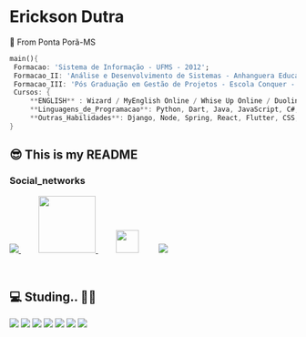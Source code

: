 # Erickson Dutra
 📍 From Ponta Porã-MS
 ``` dart
 main(){
  Formacao: 'Sistema de Informação - UFMS - 2012';
  Formacao_II: 'Análise e Desenvolvimento de Sistemas - Anhanguera Educacional - 2020/2021';
  Formacao_III: 'Pós Graduação em Gestão de Projetos - Escola Conquer - 2022';
  Cursos: {
      **ENGLISH** : Wizard / MyEnglish Online / Whise Up Online / Duolingo;
      **Linguagens_de_Programacao**: Python, Dart, Java, JavaScript, C#;
      **Outras_Habilidades**: Django, Node, Spring, React, Flutter, CSS, HTML, Power BI;
 } 
 ```
 
## 😎 This is my README

 
 ### Social_networks 
 <div>
 <p>

  <a href="https://www.linkedin.com/in/erickson-dutra-b8673453/" target="_blank" title="LinkedIn">
    <img src="https://img.shields.io/badge/-LinkedIn-%230077B5?style=for-the-badge&logo=linkedin&logoColor=white" target="_blank">
  </a> &nbsp &nbsp &nbsp &nbsp
  <a href="mailto:ericksond10@gmail.com" target="_blank" title="Email">
    <img src="https://logodownload.org/wp-content/uploads/2018/03/gmail-logo-1-1-2048x471.png" width="100px">
  </a> &nbsp &nbsp &nbsp &nbsp
    <a href="https://twitter.com/ErickSon_Dut" target="_blank" title="Twitter">
    <img src="https://images.vexels.com/media/users/3/137419/isolated/preview/b1a3fab214230557053ed1c4bf17b46c-logotipo-do-iacute-cone-do-twitter-by-vexels.png" width="40px"></a> &nbsp &nbsp &nbsp &nbsp
    <a href="https://www.instagram.com/ericksdutra/" target="_blank" title="Instagram">
    <img src="https://img.shields.io/badge/-Instagram-%23E4405F?style=for-the-badge&logo=instagram&logoColor=white" target="_blank">
  </a>
</p>
 </div>
<br>
<h2>   💻 Studing..  👨‍💻 </h2>
 <p> 
<img src="https://img.shields.io/static/v1?label=*Working*&message=Dart&color=green&style=plastic&logo=Dart/">
<img src="https://img.shields.io/static/v1?label=*Working*&message=Flutter&color=red&style=plastic&logo=flutter/">
<img src="https://img.shields.io/static/v1?label=Focus01&message=React&color=blue&style=plastic&logo=react"/>
 <img src="https://img.shields.io/static/v1?label=Focus02&message=Python&color=yellow&style=plastic&logo=Python"/>
<img src="https://img.shields.io/static/v1?label=Focus03&message=Java&color=purple&style=plastic&logo=Java"/>
<img src="https://img.shields.io/static/v1?label=Focus04&message=Django&color=brown&style=plastic&logo=python"/>
<img src="https://img.shields.io/static/v1?label=Focus05&message=Csharp&color=grey&style=plastic&logo=csharp"/>

